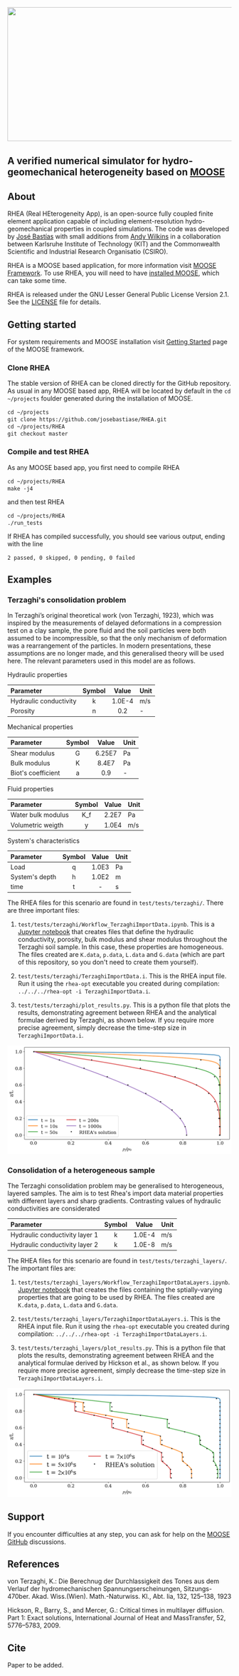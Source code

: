 <p align="center">
 <img src="images/RHEA1.png" width="1200" height="300">
</p>

## A verified numerical simulator for hydro-geomechanical heterogeneity based on [MOOSE](https://mooseframework.inl.gov/)


## About

RHEA (Real HEterogeneity App), is an open-source fully coupled finite element application capable of including element-resolution hydro-geomechanical properties in coupled simulations. The code was developed by [José Bastías](https://ingeo.agw.kit.edu/21_99.php) with small additions from [Andy Wilkins](https://research.csiro.au/mgt/andy-wilkins/) in a collaboration between Karlsruhe Institute of Technology (KIT) and the Commonwealth Scientific and Industrial Research Organisatio (CSIRO).

RHEA is a MOOSE based application, for more information visit [MOOSE Framework](https://mooseframework.inl.gov/). To use RHEA, you will need to have [installed MOOSE](https://mooseframework.inl.gov/getting_started/installation/index.html), which can take some time.

RHEA is released under the GNU Lesser General Public License Version 2.1.  See the [LICENSE](LICENSE) file for details.

## Getting started

For system requirements and MOOSE installation visit [Getting Started](https://mooseframework.inl.gov/getting_started/installation/index.html) page of the MOOSE framework.

### Clone RHEA

The stable version of RHEA can be cloned directly for the GitHub repository. As usual in any MOOSE based app, RHEA will be located by default in the `cd ~/projects` foulder generated during the installation of MOOSE.

```
cd ~/projects
git clone https://github.com/josebastiase/RHEA.git
cd ~/projects/RHEA
git checkout master
```

### Compile and test RHEA

As any MOOSE based app, you first need to compile RHEA 

```
cd ~/projects/RHEA
make -j4
```

and then test RHEA

```
cd ~/projects/RHEA
./run_tests
```
If RHEA has compiled successfully, you should see various output, ending with the line

```
2 passed, 0 skipped, 0 pending, 0 failed
```

## Examples

### Terzaghi's consolidation problem

In Terzaghi’s original theoretical work (von Terzaghi, 1923), which was inspired by the measurements of delayed deformations in a compression test on a clay sample, the pore fluid and the soil particles were both assumed to be incompressible, so that the only mechanism of deformation was a rearrangement of the particles. In modern presentations, these assumptions are no longer made, and this generalised theory will be used here. The relevant parameters used in this model are as follows.

Hydraulic properties

| Parameter | Symbol | Value | Unit | 
| :--- | :---: | :---:         |:---| 
| Hydraulic conductivity | k | 1.0E-4  | m/s |
| Porosity | n | 0.2 | - |

Mechanical properties

| Parameter | Symbol | Value | Unit | 
| :--- | :---: | :---:         |:---| 
| Shear modulus | G | 6.25E7 | Pa |
| Bulk modulus| K | 8.4E7 | Pa |
| Biot's coefficient | a | 0.9 | - |

Fluid properties

| Parameter | Symbol | Value | Unit | 
| :--- | :---: | :---:         |:---| 
| Water bulk modulus| K_f | 2.2E7 | Pa |
| Volumetric weigth | y | 1.0E4 | m/s  |

System's characteristics

| Parameter | Symbol | Value | Unit | 
| :--- | :---: | :---:         |:---| 
| Load| q | 1.0E3 | Pa |
| System's depth | h | 1.0E2 | m |
| time| t | - | s |

The RHEA files for this scenario are found in `test/tests/terzaghi/`. There are three important files:

1.  `test/tests/terzaghi/Workflow_TerzaghiImportData.ipynb`.  This is a [Jupyter notebook](https://jupyter.org/) that creates files that define the hydraulic conductivity, porosity, bulk modulus and shear modulus throughout the Terzaghi soil sample.  In this case, these properties are homogeneous.  The files created are `K.data`, `p.data`, `L.data` and `G.data` (which are part of this repository, so you don't need to create them yourself).

2. `test/tests/terzaghi/TerzaghiImportData.i`.  This is the RHEA input file.  Run it using the `rhea-opt` executable you created during compilation: `../../../rhea-opt -i TerzaghiImportData.i`.

3. `test/tests/terzaghi/plot_results.py`.  This is a python file that plots the results, demonstrating agreement between RHEA and the analytical formulae derived by Terzaghi, as shown below.  If you require more precise agreement, simply decrease the time-step size in `TerzaghiImportData.i`.

<p align="center">
 <img src="test/tests/terzaghi/Terzaghis_problem.png">
</p>


### Consolidation of a heterogeneous sample

The Terzaghi consolidation problem may be generalised to hterogeneous, layered samples.  The aim is to test Rhea's import data material properties with different layers and sharp gradients.  Contrasting values of hydraulic conductivities are considerated

| Parameter | Symbol | Value | Unit | 
| :--- | :---: | :---:         |:---| 
| Hydraulic conductivity layer 1 | k | 1.0E-4  | m/s |
| Hydraulic conductivity layer 2 | k | 1.0E-8  | m/s |

The RHEA files for this scenario are found in `test/tests/terzaghi_layers/`. The important files are:

1.  `test/tests/terzaghi_layers/Workflow_TerzaghiImportDataLayers.ipynb`. [Jupyter notebook](https://jupyter.org/) that creates the files containing the sptially-varying properties that are going to be used by RHEA. The files created are `K.data`, `p.data`, `L.data` and `G.data`.

2. `test/tests/terzaghi_layers/TerzaghiImportDataLayers.i`.  This is the RHEA input file.  Run it using the `rhea-opt` executable you created during compilation: `../../../rhea-opt -i TerzaghiImportDataLayers.i`.

3. `test/tests/terzaghi_layers/plot_results.py`.  This is a python file that plots the results, demonstrating agreement between RHEA and the analytical formulae derived by Hickson et al., as shown below.  If you require more precise agreement, simply decrease the time-step size in `TerzaghiImportDataLayers.i`.


<p align="center">
 <img src="test/tests/terzaghi_layers/Terzaghis_problem_layers.png">
</p>

## Support

If you encounter difficulties at any step, you can ask for help on the [MOOSE GitHub](https://github.com/idaholab/moose/discussions) discussions.

## References

von Terzaghi, K.: Die Berechnug der Durchlassigkeit des Tones aus dem Verlauf der hydromechanischen Spannungserscheinungen, Sitzungs-470ber. Akad. Wiss.(Wien). Math.-Naturwiss. Kl., Abt. Iia, 132, 125–138, 1923

Hickson, R., Barry, S., and Mercer, G.: Critical times in multilayer diffusion. Part 1: Exact solutions, International Journal of Heat and MassTransfer, 52, 5776–5783, 2009.

## Cite

Paper to be added.
